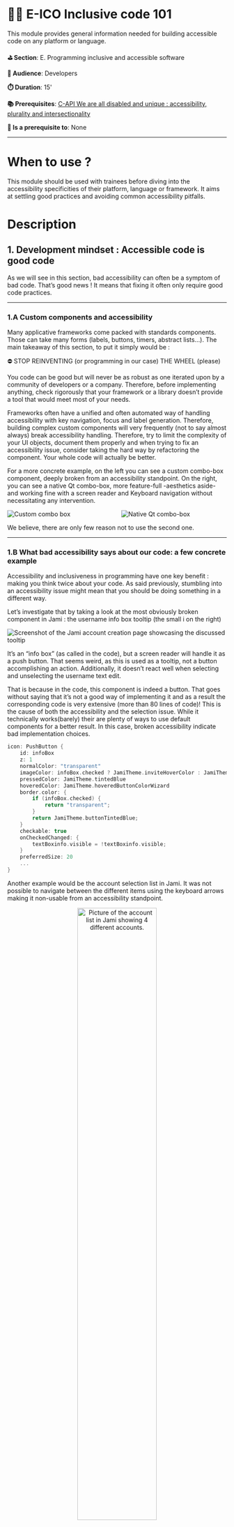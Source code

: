 # 👩‍💻 E-ICO Inclusive code 101

>
This module provides general information needed for building accessible code on any platform or language.

**⛳️ Section**: E. Programming inclusive and accessible software

**👥 Audience**: Developers

**⏱️ ️Duration**: 15'

**📚 Prerequisites**: [C-API We are all disabled and unique : accessibility, plurality and intersectionality](C-API.md)

**📖 Is a prerequisite to**: None

---

# When to use ?

This module should be used with trainees before diving into the accessibility specificities of their platform, language or framework. It aims at settling good practices and avoiding common accessibility pitfalls.

# Description

## 1. Development mindset : Accessible code is good code

As we will see in this section, bad accessibility can often be a symptom of bad code. That’s good news ! It means that fixing it often only require good code practices.

---

### 1.A Custom components and accessibility

Many applicative frameworks come packed with standards components. Those can take many forms (labels, buttons, timers, abstract lists…). The main takeaway of this section, to put it simply would be :

>
⛔ STOP REINVENTING (or programming in our case) THE WHEEL (please)

>

You code can be good but will never be as robust as one iterated upon by a community of developers or a company. Therefore, before implementing anything, check rigorously that your framework or a library doesn’t provide a tool that would meet most of your needs.

Frameworks often have a unified and often automated way of handling accessibility with key navigation, focus and label generation. Therefore, building complex custom components will very frequently (not to say almost always) break accessibility handling. Therefore, try to limit the complexity of your UI objects, document them properly and when trying to fix an accessibility issue, consider taking the hard way by refactoring the component. Your whole code will actually be better.

For a more concrete example, on the left you can see a custom combo-box component, deeply broken from an accessibility standpoint. On the right, you can see a native Qt combo-box, more feature-full -aesthetics aside- and working fine with a screen reader and Keyboard navigation without necessitating any intervention.

<div style="display: flex; justify-content: space-between;">
    <div style="flex: 1; margin-right: 10px;">
        <img src="../ressources/E-ProgrammingInclusiveAndAccessibleSoftware/jamiComboBox.png" alt="Custom combo box">
    </div>
    <div style="flex: 1; margin-left: 10px;">
        <img src="../ressources/E-ProgrammingInclusiveAndAccessibleSoftware/QtComboBox.png" alt="Native Qt combo-box">
    </div>
</div>

We believe, there are only few reason not to use the second one.

---

### 1.B What bad accessibility says about our code: a few concrete example

Accessibility and inclusiveness in programming have one key benefit : making you think twice about your code. As said previously, stumbling into an accessibility issue might mean that you should be doing something in a different way.



Let’s investigate that by taking a look at the most obviously broken component in Jami : the username info box tooltip (the small i on the right)

![Screenshot of the Jami account creation page showcasing the discussed tooltip](ressources/E-ProgrammingInclusiveAndAccessibleSoftware/JamiToolTip.png)

It’s an “info box” (as called in the code), but a screen reader will handle it as a push button. That seems weird, as this is used as a tooltip, not a button accomplishing an action. Additionally, it doesn’t react well when selecting and unselecting the username text edit.

That is because in the code, this component is indeed a button. That goes without saying that it’s not a good way of implementing it and as a result the corresponding code is very extensive (more than 80 lines of code)! This is the cause of both the accessibility and the selection issue. While it technically works(barely) their are plenty of ways to use default components for a better result. In this case, broken accessibility indicate bad implementation choices.

```cpp
icon: PushButton {
    id: infoBox
    z: 1
    normalColor: "transparent"
    imageColor: infoBox.checked ? JamiTheme.inviteHoverColor : JamiTheme.buttonTintedBlue                        source: JamiResources.i_informations_black_24dp_svg
    pressedColor: JamiTheme.tintedBlue
    hoveredColor: JamiTheme.hoveredButtonColorWizard
    border.color: {
        if (infoBox.checked) {
            return "transparent";
        }
        return JamiTheme.buttonTintedBlue;
    }
    checkable: true
    onCheckedChanged: {
        textBoxinfo.visible = !textBoxinfo.visible;
    }
    preferredSize: 20
    ...
}
```

Another example would be the account selection list in Jami. It was not possible to navigate between the different items using the keyboard arrows making it non-usable from an accessibility standpoint.

<p align="center">
    <img src="../ressources/E-ProgrammingInclusiveAndAccessibleSoftware/JamiAccoutnList.png" alt="Picture of the account list in Jami showing 4 different accounts." width="60%">
</p>

That’s an unexpected behaviour as the best ListView Qt component (which our custom component is based on) support this behaviour. A quick inspection of the code revealed those lines :

```cpp
Keys.onUpPressed: verticalScrollBar.decrease()
Keys.onDownPressed: verticalScrollBar.increase()
```

By reimplementing a scroll feature and binding it to the arrows key, we effectively broke the base behaviour of the component. Here, broken accessibility showcase flawed design as the expected behaviour of the component hasn’t been thought all the way through.

In this case, the fix was rather simple, use the base component rather the custom one.

### 1.C Focus and explicit key navigation, choose the right tool at the right time (desktop)

In order to implement alternative navigation in your app (keyboard, voice over, talkback, vocal command, etc), on desktop, they are two main way of doing it : focus and explicit key navigation. By default, your framework will try to predict the order in which you would want to move between objects by making all focusable elements accessible through alternative navigations. This will work mostly well on basic components.

It happens very often that this flow of navigation breaks for numerous reasons, a pop-up could have appeared, new UI elements might be visible or maybe the elements are complex (sub-tabs in settings for example)

As stated previously, all interactive components must be accessible :

If one is simply not reachable, your first strategy should be to try and make it focusable so that your framework can automatically incorporate it in its navigation.

Often, that might not be enough. The element could be reachable but not in any practical way. For example in a chat view, keyboard navigation could automatically send you to the first message loaded, forcing the user to pass through the whole conversation before accessing the message bar.

In those situations, you could want to use explicit keyboard navigation, to force a component to send you to another component that you has chosen. This is the most flexible but more time expensive approach. An example in pseudo code would be :

```cpp
KeyNavigation.tab: isTheExtendedViewLoaded() ? settingsButton : moreInfosButton
KeyNavigation.backtab: newAccountButton
KeyNavigation.up: isTheExtendedViewLoaded() ? fromBackupButton : alreadyHaveAccountButton
KeyNavigation.down: KeyNavigation.tab
```

---

## 2. Development pipeline

### 2.1 Accessibility workflows

Accessibility is a complex topic that can be hard to incorporate into routine development, especially with varying team composition and scale. Accessibility testing as done in more traditional industries would be difficult be set up. Therefore, we need to adapt existing accessibility guidelines to our workflow.

The most useful tip regarding this topic that we found in the [Agile Accessibility Handbook](https://accessibility.deque.com/agile-accessibility-handbook) would be the concept of accessibility coach. Each development team, should have someone especially knowledgeable and with a consequent empathy regarding accessibility. These coach will not be the one doing the core accessibility work and doesn’t need to be working full time on accessibility. They will rather **be the ones to monitor with other employees the progress of the current accessibility roadmap**. They are the one responsible to make sure that accessibility is a constant though at every step of development.

The coach of different teams can meet regularly to coordinate and update the accessibility roadmap of the application. They also can organize monthly meetings with the all of their teams to report on the improvements, blockers and perspectives. The main goal is to normalize accessibility and inclusiveness as routine parts of development.

We highly recommand creating a template of issues for accessibility and encouraging users and developers to fill them when encountering an issue. This would make it easier for developers to pic up an accessibility issue in the backlog and fix it.

If you want to learn further on this topic, the [Agile Accessibility Handbook](https://accessibility.deque.com/agile-accessibility-handbook) mentioned previously is a very solid starting point.

### 2.2 What can be automated?

What can be automated is a tricky question. As we stated previously, inclusiveness is a process and the need for an intersectional perspective make it impossible to think ahead every need that diverse user with complex background and set of ability might have.

**Therefore, no amount of checklists and tests in CI can replace feedback and testing from diverse user groups.**

That said, a few things can be set to try and automatically detect as much issue as possible. If your app is a web-view, this will be very easy and convenient. You can go to the [E-ETD Accessible technologies Desktop](E-ATD.md) module for more informations.

If you app is native, you can set-up your CI to detect missing accessibility labels on focusable elements and setup a test that navigate through all od the elements of a view using the keyboard, checking that none of them wasn’t reached.

You can also use a template of a checklist containing the main elements to be sounded and share it with your team. We provide you, our own accessibility checklist template. Feel free to iterate upon it and to propose your enhancements in this repository.

![Diagram showing an "A very basic accessibility checklist not to break anything when commiting. This diagram is available in text format further down this page."](ressources/E-ProgrammingInclusiveAndAccessibleSoftware/AccessibilityChecklist.png)

**The diagram in text format:**

Did you change/create a UI component ?

- If no: skip to the question about data manipulation

Can you access it in a practical way with your keyboard or VoiceOver/TalkBack alone ?

- If no: Fix it ! All elements should be accessible without a mouse. Most users would expect the navigation to take place using TAB and BACKTAB.Arrows are also useful inside of lists. A top bar would typically be accessible with ALT. Shortcuts can make this navigation smoother

Are all information and labels properly transcribed using a screen reader ?

- If no: Fix it ! You can test this using your system screen reader on the settings or NVDA on Windows. You can then navigate through the app and hear if the labels are relevant. All information like the state of a component or wether it's selected must be transcribed. Expect to provide in your code:
    - A name for the element
    - A description of it's effect
    - it's role (for example static text or button)

Does it work with different text scaling ?

- If no: Fix it! Most operating systems have text scaling options.  Some apps have their own too. Check if your UI isn't cropped by changing the size of the font. Try it for smaller and for bigger text.

Did you affect another component ?

- If yes: repeat the previous questions for the other component

Is the data manipulated in your code easily accessible from UI components ?

- If no: Make functions in  your API that allow  UI components to access relevant information. For example, the time of a message is often in a separated component from the message itself but the accessibility label of this message could need access to the date where it was sent.

Does it work well for all languages ? (including non UTF8 and RTL ones )?

- If no: Fix it! Some languages like Greek are often not encoded in UTF8. Be sure to account for them. Also check that RTL (right to left) languages like Arabic displays correctly. To test this, you can use parts of local newspapers as placeholders !

Does it has elements showing cultural significance ?

- If no: You are good to go!
- If yes: Does it enable people from various cultural background to feel represented?

    - If you for no: Fix it! For example, a picture of a cheeseburger or a pizza as an illustration for food will only enable a certain demographic of users to feel represented. Having separate field for first and last name will not allow users from certain cultures to use the app properly. The only way to try and make our application more inclusive is to show it to people from varied background ans ask them about their needs to use it properly.

    - If you hope yes: You are good to go!

### 2.3 Accessible API’s & back-end

[TODO]

## 3. Conclusion

Accessible programming can be overwhelming, mostly due to the lack of resources for native apps, but with the right tools it’s absolutely bearable. Remember that accessibility issues in your code often hide underlying issues and to set up proper workflows and tests.

From here, you might want to take a look at some of our modules about inclusive programming for different platforms, ecosystems and frameworks.

# Resources

[accessibilitycheclistV2_1.excalidraw](ressources/E-ProgrammingInclusiveAndAccessibleSoftware/accessibilitycheclistV2_1.excalidraw)

# Sources

[Agile Accessibility Handbook](https://accessibility.deque.com/agile-accessibility-handbook)